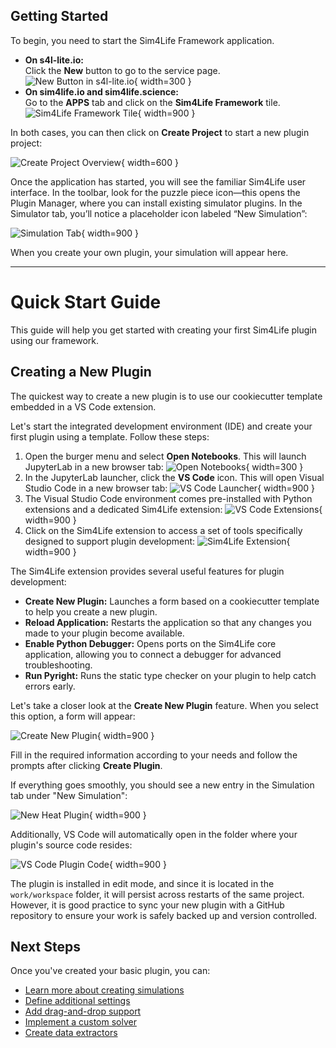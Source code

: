 ## Getting Started

To begin, you need to start the Sim4Life Framework application.

- **On s4l-lite.io:**  
  Click the **New** button to go to the service page.  
  ![New Button in s4l-lite.io](../assets/new_framework.png){ width=300 }
- **On sim4life.io and sim4life.science:**  
  Go to the **APPS** tab and click on the **Sim4Life Framework** tile.  
  ![Sim4Life Framework Tile](../assets/app_framework.png){ width=900 }

In both cases, you can then click on **Create Project** to start a new plugin project:

![Create Project Overview](../assets/app_overview.png){ width=600 }

Once the application has started, you will see the familiar Sim4Life user interface. In the toolbar, look for the puzzle piece icon—this opens the Plugin Manager, where you can install existing simulator plugins. In the Simulator tab, you’ll notice a placeholder icon labeled “New Simulation”:

![Simulation Tab](../assets/simulation_tab.png){ width=900 }

When you create your own plugin, your simulation will appear here.

---

# Quick Start Guide

This guide will help you get started with creating your first Sim4Life plugin using our framework.

## Creating a New Plugin

The quickest way to create a new plugin is to use our cookiecutter template embedded in a VS Code extension.

Let's start the integrated development environment (IDE) and create your first plugin using a template. Follow these steps:

1. Open the burger menu and select **Open Notebooks**. This will launch JupyterLab in a new browser tab:
   ![Open Notebooks](../assets/burger_notebooks.png){ width=300 }
2. In the JupyterLab launcher, click the **VS Code** icon. This will open Visual Studio Code in a new browser tab:
   ![VS Code Launcher](../assets/launcher.png){ width=900 }
3. The Visual Studio Code environment comes pre-installed with Python extensions and a dedicated Sim4Life extension:
   ![VS Code Extensions](../assets/vscode.png){ width=900 }
4. Click on the Sim4Life extension to access a set of tools specifically designed to support plugin development:
   ![Sim4Life Extension](../assets/s4l_extension.png){ width=900 }

The Sim4Life extension provides several useful features for plugin development:

- **Create New Plugin:** Launches a form based on a cookiecutter template to help you create a new plugin.
- **Reload Application:** Restarts the application so that any changes you made to your plugin become available.
- **Enable Python Debugger:** Opens ports on the Sim4Life core application, allowing you to connect a debugger for advanced troubleshooting.
- **Run Pyright:** Runs the static type checker on your plugin to help catch errors early.

Let's take a closer look at the **Create New Plugin** feature. When you select this option, a form will appear:

![Create New Plugin](../assets/new_plugin.png){ width=900 }

Fill in the required information according to your needs and follow the prompts after clicking **Create Plugin**.

If everything goes smoothly, you should see a new entry in the Simulation tab under "New Simulation":

![New Heat Plugin](../assets/new_heat_plugin.png){ width=900 }

Additionally, VS Code will automatically open in the folder where your plugin's source code resides:

![VS Code Plugin Code](../assets/vs_code_plugin_code.png){ width=900 }

The plugin is installed in edit mode, and since it is located in the `work/workspace` folder, it will persist across restarts of the same project. However, it is good practice to sync your new plugin with a GitHub repository to ensure your work is safely backed up and version controlled.

## Next Steps

Once you've created your basic plugin, you can:

- [Learn more about creating simulations](../creating-a-plugin/creating-simulation.md)
- [Define additional settings](../creating-a-plugin/defining-settings.md)
- [Add drag-and-drop support](../creating-a-plugin/drag-and-drop.md)
- [Implement a custom solver](../solver-implementation/writing-solver.md)
- [Create data extractors](../extractors/creating-extractor.md)
